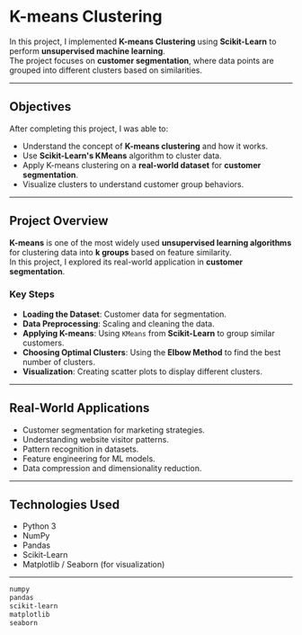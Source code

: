 # K-means Clustering

In this project, I implemented **K-means Clustering** using **Scikit-Learn** to perform **unsupervised machine learning**.  
The project focuses on **customer segmentation**, where data points are grouped into different clusters based on similarities.

---

## **Objectives**

After completing this project, I was able to:

- Understand the concept of **K-means clustering** and how it works.
- Use **Scikit-Learn's KMeans** algorithm to cluster data.
- Apply K-means clustering on a **real-world dataset** for **customer segmentation**.
- Visualize clusters to understand customer group behaviors.

---

## **Project Overview**

**K-means** is one of the most widely used **unsupervised learning algorithms** for clustering data into **k groups** based on feature similarity.  
In this project, I explored its real-world application in **customer segmentation**.

### **Key Steps**
- **Loading the Dataset**: Customer data for segmentation.
- **Data Preprocessing**: Scaling and cleaning the data.
- **Applying K-means**: Using `KMeans` from **Scikit-Learn** to group similar customers.
- **Choosing Optimal Clusters**: Using the **Elbow Method** to find the best number of clusters.
- **Visualization**: Creating scatter plots to display different clusters.

---

## **Real-World Applications**
- Customer segmentation for marketing strategies.
- Understanding website visitor patterns.
- Pattern recognition in datasets.
- Feature engineering for ML models.
- Data compression and dimensionality reduction.

---

## **Technologies Used**
- Python 3
- NumPy
- Pandas
- Scikit-Learn
- Matplotlib / Seaborn (for visualization)

---



```txt
numpy
pandas
scikit-learn
matplotlib
seaborn
